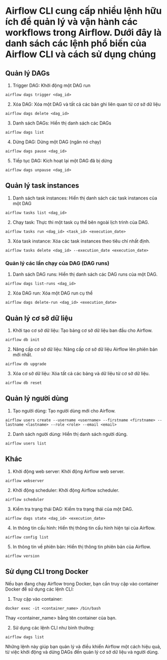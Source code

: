 # Airflow CLI cung cấp nhiều lệnh hữu ích để quản lý và vận hành các workflows trong Airflow. Dưới đây là danh sách các lệnh phổ biến của Airflow CLI và cách sử dụng chúng

## Quản lý DAGs

1. Trigger DAG: Khởi động một DAG run

```airflow dags trigger <dag_id>```

2. Xóa DAG: Xóa một DAG và tất cả các bản ghi liên quan từ cơ sở dữ liệu

```airflow dags delete <dag_id>```

3. Danh sách DAGs: Hiển thị danh sách các DAGs

```airflow dags list```

4. Dừng DAG: Dừng một DAG (ngăn nó chạy)

```airflow dags pause <dag_id>```

5. Tiếp tục DAG: Kích hoạt lại một DAG đã bị dừng

```airflow dags unpause <dag_id>```

## Quản lý task instances
1. Danh sách task instances: Hiển thị danh sách các task instances của một DAG

```airflow tasks list <dag_id>```

2. Chạy task: Thực thi một task cụ thể bên ngoài lịch trình của DAG.

```airflow tasks run <dag_id> <task_id> <execution_date>```

3. Xóa task instance: Xóa các task instances theo tiêu chí nhất định.

```airflow tasks delete <dag_id> --execution_date <execution_date>```

### Quản lý các lần chạy của DAG (DAG runs)
1. Danh sách DAG runs: Hiển thị danh sách các DAG runs của một DAG.

```airflow dags list-runs <dag_id>```

2. Xóa DAG run: Xóa một DAG run cụ thể

```airflow dags delete-run <dag_id> <execution_date>```

## Quản lý cơ sở dữ liệu
1. Khởi tạo cơ sở dữ liệu: Tạo bảng cơ sở dữ liệu ban đầu cho Airflow.

```airflow db init```

2. Nâng cấp cơ sở dữ liệu: Nâng cấp cơ sở dữ liệu Airflow lên phiên bản mới nhất.

```airflow db upgrade```

3. Xóa cơ sở dữ liệu: Xóa tất cả các bảng và dữ liệu từ cơ sở dữ liệu.

```airflow db reset```

## Quản lý người dùng
1. Tạo người dùng: Tạo người dùng mới cho Airflow.

```airflow users create --username <username> --firstname <firstname> --lastname <lastname> --role <role> --email <email>```

2. Danh sách người dùng: Hiển thị danh sách người dùng.

```airflow users list```

## Khác
1. Khởi động web server: Khởi động Airflow web server.

```airflow webserver```

2. Khởi động scheduler: Khởi động Airflow scheduler.

```airflow scheduler```

3. Kiểm tra trạng thái DAG: Kiểm tra trạng thái của một DAG.

```airflow dags state <dag_id> <execution_date>```

4. In thông tin cấu hình: Hiển thị thông tin cấu hình hiện tại của Airflow.

```airflow config list```

5. In thông tin về phiên bản: Hiển thị thông tin phiên bản của Airflow.

```airflow version```

## Sử dụng CLI trong Docker
Nếu bạn đang chạy Airflow trong Docker, bạn cần truy cập vào container Docker để sử dụng các lệnh CLI:

1. Truy cập vào container:

```docker exec -it <container_name> /bin/bash```

Thay <container_name> bằng tên container của bạn.

2. Sử dụng các lệnh CLI như bình thường:

```airflow dags list```

Những lệnh này giúp bạn quản lý và điều khiển Airflow một cách hiệu quả, từ việc khởi động và dừng DAGs đến quản lý cơ sở dữ liệu và người dùng.